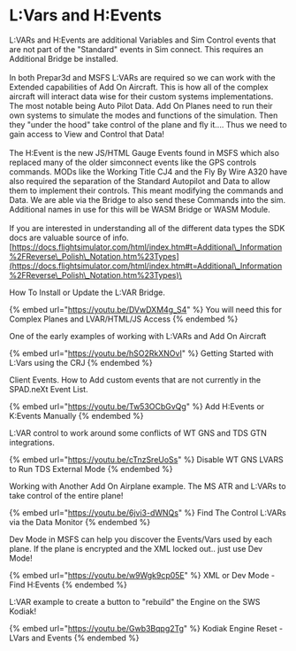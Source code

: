 # L:Vars and H:Events

L:VARs and H:Events are additional Variables and Sim Control events that are not part of the "Standard" events in Sim connect.  This requires an Additional Bridge be installed. \
\
In both Prepar3d and MSFS L:VARs are required so we can work with the Extended capabilities of Add On Aircraft.  This is how all of the complex aircraft will interact data wise for their custom systems implementations.  The most notable being Auto Pilot Data.  Add On Planes need to run their own systems to simulate the modes and functions of the simulation.  Then they "under the hood" take control of the plane and fly it.... Thus we need to gain access to View and Control that Data!\
\
The H:Event is the new JS/HTML Gauge Events found in MSFS which also replaced many of the older simconnect events like the GPS controls commands.  MODs like the  Working Title CJ4 and the Fly By Wire A320 have also required the separation of the Standard Autopilot and Data to allow them to implement their controls.  This meant modifying the commands and Data.  We are able via the Bridge to also send these Commands into the sim.  Additional names in use for this will be WASM Bridge or WASM Module.\
\
If you are interested in understanding all of the different data types the SDK docs are valuable source of info.  [https://docs.flightsimulator.com/html/index.htm#t=Additional\_Information%2FReverse\_Polish\_Notation.htm%23Types](https://docs.flightsimulator.com/html/index.htm#t=Additional\_Information%2FReverse\_Polish\_Notation.htm%23Types)\


How To Install or Update the L:VAR Bridge.

{% embed url="https://youtu.be/DVwDXM4g_S4" %}
You will need this for Complex Planes and LVAR/HTML/JS Access
{% endembed %}

One of the early examples of working with L:VARs and Add On Aircraft

{% embed url="https://youtu.be/hSO2RkXNOvI" %}
Getting Started with L:Vars using the CRJ
{% endembed %}

Client Events.  How to Add custom events that are not currently in the SPAD.neXt Event List.

{% embed url="https://youtu.be/Tw53OCbGvQg" %}
Add H:Events or K:Events Manually
{% endembed %}



L:VAR control to work around some conflicts of WT GNS and TDS GTN integrations.

{% embed url="https://youtu.be/cTnzSreUoSs" %}
Disable WT GNS LVARS to Run TDS External Mode
{% endembed %}

Working with Another Add On Airplane example.  The MS ATR and L:VARs to take control of the entire plane!

{% embed url="https://youtu.be/6jvi3-dWNQs" %}
Find The Control L:VARs via the Data Monitor
{% endembed %}

Dev Mode in MSFS can help you discover the Events/Vars used by each plane.  If the plane is encrypted and the XML locked out.. just use Dev Mode!

{% embed url="https://youtu.be/w9Wgk9cp05E" %}
XML or Dev Mode - Find H:Events
{% endembed %}

L:VAR example to create a button to "rebuild" the Engine on the SWS Kodiak!

{% embed url="https://youtu.be/Gwb3Bqpg2Tg" %}
Kodiak Engine Reset - LVars and Events
{% endembed %}
